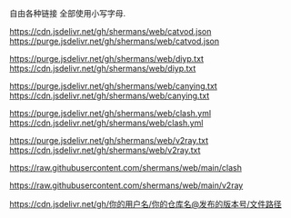 自由各种链接
全部使用小写字母.
 
 
https://cdn.jsdelivr.net/gh/shermans/web/catvod.json
https://purge.jsdelivr.net/gh/shermans/web/catvod.json

https://purge.jsdelivr.net/gh/shermans/web/diyp.txt
https://cdn.jsdelivr.net/gh/shermans/web/diyp.txt

https://purge.jsdelivr.net/gh/shermans/web/canying.txt
https://cdn.jsdelivr.net/gh/shermans/web/canying.txt


https://purge.jsdelivr.net/gh/shermans/web/clash.yml
https://cdn.jsdelivr.net/gh/shermans/web/clash.yml

https://purge.jsdelivr.net/gh/shermans/web/v2ray.txt
https://cdn.jsdelivr.net/gh/shermans/web/v2ray.txt



https://raw.githubusercontent.com/shermans/web/main/clash

https://raw.githubusercontent.com/shermans/web/main/v2ray





https://cdn.jsdelivr.net/gh/你的用户名/你的仓库名@发布的版本号/文件路径
 
